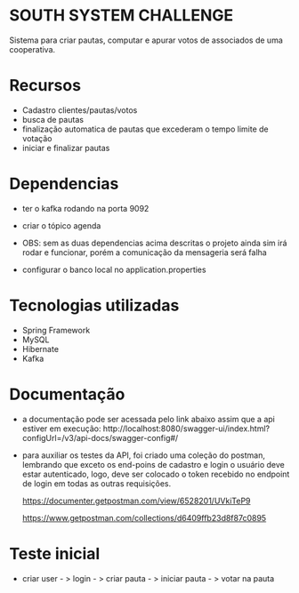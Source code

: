 # SOUTH SYSTEM CHALLENGE
Sistema para criar pautas, computar e apurar votos de associados de uma cooperativa.

# Recursos
- Cadastro clientes/pautas/votos
- busca de pautas
- finalização automatica de pautas que excederam o tempo limite de votação
- iniciar e finalizar pautas


# Dependencias

- ter o kafka rodando na porta 9092
- criar o tópico agenda
- OBS: sem as duas dependencias acima descritas o projeto ainda sim irá rodar e funcionar, porém a comunicação da mensageria será falha

- configurar o banco local no application.properties

# Tecnologias utilizadas
- Spring Framework 
- MySQL
- Hibernate
- Kafka

# Documentação
- a documentação pode ser acessada pelo link abaixo assim que a api estiver em execução:
    http://localhost:8080/swagger-ui/index.html?configUrl=/v3/api-docs/swagger-config#/
 
 - para auxiliar os testes da API, foi criado uma coleção do postman, lembrando que exceto os end-poins de cadastro e login o usuário deve estar autenticado, 
   logo, deve ser colocado o token recebido no endpoint de login em todas as outras requisições.
   
   https://documenter.getpostman.com/view/6528201/UVkiTeP9
   
   https://www.getpostman.com/collections/d6409ffb23d8f87c0895
   

# Teste inicial

- criar user - > login - > criar pauta - > iniciar pauta - > votar na pauta
